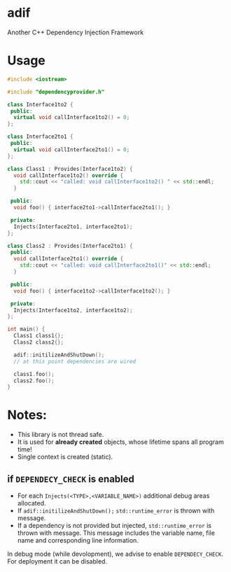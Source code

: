 # adif
Another C++ Dependency Injection Framework


# Usage

```cpp
#include <iostream>

#include "dependencyprovider.h"

class Interface1to2 {
 public:
  virtual void callInterface1to2() = 0;
};

class Interface2to1 {
 public:
  virtual void callInterface2to1() = 0;
};

class Class1 : Provides(Interface1to2) {
  void callInterface1to2() override {
    std::cout << "called: void callInterface1to2() " << std::endl;
  }

 public:
  void foo() { interface2to1->callInterface2to1(); }

 private:
  Injects(Interface2to1, interface2to1);
};

class Class2 : Provides(Interface2to1) {
 public:
  void callInterface2to1() override {
    std::cout << "called: void callInterface2to1()" << std::endl;
  }

 public:
  void foo() { interface1to2->callInterface1to2(); }

 private:
  Injects(Interface1to2, interface1to2);
};

int main() {
  Class1 class1{};
  Class2 class2{};

  adif::initilizeAndShutDown();
  // at this point dependencies are wired

  class1.foo();
  class2.foo();
}
```

# Notes:

* This library is not thread safe.
* It is used for __already created__ objects, whose lifetime spans all program time!
* Single context is created (static).

## if `DEPENDECY_CHECK` is enabled

* For each `Injects(<TYPE>,<VARIABLE_NAME>)` additional debug areas allocated.
* If `adif::initilizeAndShutDown();` `std::runtime_error` is thrown with message.
* If a dependency is not provided but injected, `std::runtime_error` is thrown with message. This message includes the variable name, file name and corresponding line information.

In debug mode (while devolopment), we advise to enable `DEPENDECY_CHECK`. For deployment it can be disabled.
